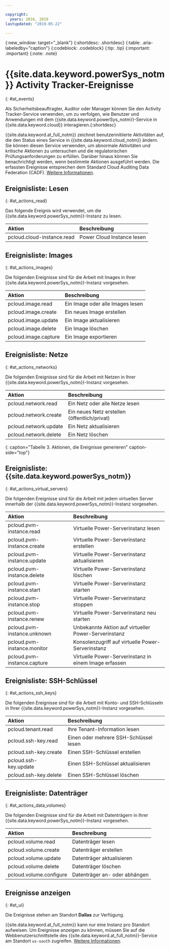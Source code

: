 ```yaml
---

copyright:
  years: 2016, 2019
lastupdated: "2019-05-22"

---
```


{:new_window: target="_blank"}
{:shortdesc: .shortdesc}
{:table: .aria-labeledby="caption"}
{:codeblock: .codeblock}
{:tip: .tip}
{:important: .important}
{:note: .note}

# {{site.data.keyword.powerSys_notm}} Activity Tracker-Ereignisse
{: #at_events}

Als Sicherheitsbeauftragter, Auditor oder Manager können Sie den Activity Tracker-Service verwenden, um zu verfolgen, wie Benutzer und Anwendungen mit dem {{site.data.keyword.powerSys_notm}}-Service in {{site.data.keyword.cloud}} interagieren.{:shortdesc}

{{site.data.keyword.at_full_notm}} zeichnet benutzerinitiierte Aktivitäten auf, die den Status eines Service in {{site.data.keyword.cloud_notm}} ändern. Sie können diesen Service verwenden, um abnormale Aktivitäten und kritische Aktionen zu untersuchen und die regulatorischen Prüfungsanforderungen zu erfüllen. Darüber hinaus können Sie benachrichtigt werden, wenn bestimmte Aktionen ausgeführt werden. Die erfassten Ereignisse entsprechen dem Standard Cloud Auditing Data Federation (CADF). [Weitere Informationen](/docs/services/Activity-Tracker-with-LogDNA?topic=logdnaat-getting-started#getting-started).

## Ereignisliste: Lesen
{: #at_actions_read}

Das folgende Ereignis wird verwendet, um die {{site.data.keyword.powerSys_notm}}-Instanz zu lesen.

| Aktion                     | Beschreibung                    |
|:---------------------------|:--------------------------------|
| pcloud.cloud-instance.read | Power Cloud Instance lesen      |


## Ereignisliste: Images
{: #at_actions_images}

Die folgenden Ereignisse sind für die Arbeit mit Images in Ihrer {{site.data.keyword.powerSys_notm}}-Instanz vorgesehen. 

| Aktion                     | Beschreibung                    |
|:---------------------------|:--------------------------------|
| pcloud.image.read          | Ein Image oder alle Images lesen|
| pcloud.image.create        | Ein neues Image erstellen           |
| pcloud.image.update        | Ein Image aktualisieren             |
| pcloud.image.delete        | Ein Image löschen               |
| pcloud.image.capture       | Ein Image exportieren           |


## Ereignisliste: Netze
{: #at_actions_networks}

Die folgenden Ereignisse sind für die Arbeit mit Netzen in Ihrer {{site.data.keyword.powerSys_notm}}-Instanz vorgesehen.

| Aktion                     | Beschreibung                           |
|:---------------------------|:--------------------------------------|
| pcloud.network.read        | Ein Netz oder alle Netze lesen         |
| pcloud.network.create      | Ein neues Netz erstellen (öffentlich/privat)|
| pcloud.network.update      | Ein Netz aktualisieren                     |
| pcloud.network.delete      | Ein Netz löschen                           |
{: caption="Tabelle 3. Aktionen, die Ereignisse generieren" caption-side="top"}

## Ereignisliste: {{site.data.keyword.powerSys_notm}}
{: #at_actions_virtual_servers}

Die folgenden Ereignisse sind für die Arbeit mit jedem virtuellen Server innerhalb der {{site.data.keyword.powerSys_notm}}-Instanz vorgesehen. 

| Aktion                        | Beschreibung                                          |
|:------------------------------|:-------------------------------------|
| pcloud.pvm-instance.read      | Virtuelle Power-Serverinstanz lesen                   |
| pcloud.pvm-instance.create    | Virtuelle Power-Serverinstanz erstellen               |
| pcloud.pvm-instance.update    | Virtuelle Power-Serverinstanz aktualisieren           |
| pcloud.pvm-instance.delete    | Virtuelle Power-Serverinstanz löschen                 |
| pcloud.pvm-instance.start     | Virtuelle Power-Serverinstanz starten                 |
| pcloud.pvm-instance.stop      | Virtuelle Power-Serverinstanz stoppen                 |
| pcloud.pvm-instance.renew     | Virtuelle Power-Serverinstanz neu starten             |
| pcloud.pvm-instance.unknown   | Unbekannte Aktion auf virtueller Power-Serverinstanz  |
| pcloud.pvm-instance.monitor   | Konsolenzugriff auf virtuelle Power-Serverinstanz     |
| pcloud.pvm-instance.capture   | Virtuelle Power-Serverinstanz in einem Image erfassen |

## Ereignisliste: SSH-Schlüssel
{: #at_actions_ssh_keys}

Die folgenden Ereignisse sind für die Arbeit mit Konto- und SSH-Schlüsseln in Ihrer {{site.data.keyword.powerSys_notm}}-Instanz vorgesehen. 

| Aktion                   | Beschreibung                                          |
|:-------------------------|:----------------------------|
| pcloud.tenant.read       | Ihre Tenant-Information lesen         |
| pcloud.ssh-key.read      | Einen oder mehrere SSH-Schlüssel lesen |
| pcloud.ssh-key.create    | Einen SSH-Schlüssel erstellen        |
| pcloud.ssh-key.update    | Einen SSH-Schlüssel aktualisieren    |
| pcloud.ssh-key.delete    | Einen SSH-Schlüssel löschen          |

## Ereignisliste: Datenträger
{: #at_actions_data_volumes}

Die folgenden Ereignisse sind für die Arbeit mit Datenträgern in Ihrer {{site.data.keyword.powerSys_notm}}-Instanz vorgesehen. 

| Aktion                   | Beschreibung                                          |
|:-------------------------|:----------------------------|
| pcloud.volume.read       | Datenträger lesen            |
| pcloud.volume.create     | Datenträger erstellen        |
| pcloud.volume.update     | Datenträger aktualisieren    |
| pcloud.volume.delete     | Datenträger löschen          |
| pcloud.volume.configure  | Datenträger an- oder abhängen|

## Ereignisse anzeigen
{: #at_ui}

Die Ereignisse stehen am Standort **Dallas** zur Verfügung. 

{{site.data.keyword.at_full_notm}} kann nur eine Instanz pro Standort aufweisen. Um Ereignisse anzeigen zu können, müssen Sie auf die Webbenutzerschnittstelle des {{site.data.keyword.at_full_notm}}-Service am Standort `us-south` zugreifen. [Weitere Informationen](/docs/services/Activity-Tracker-with-LogDNA?topic=logdnaat-launch#launch_step2).
